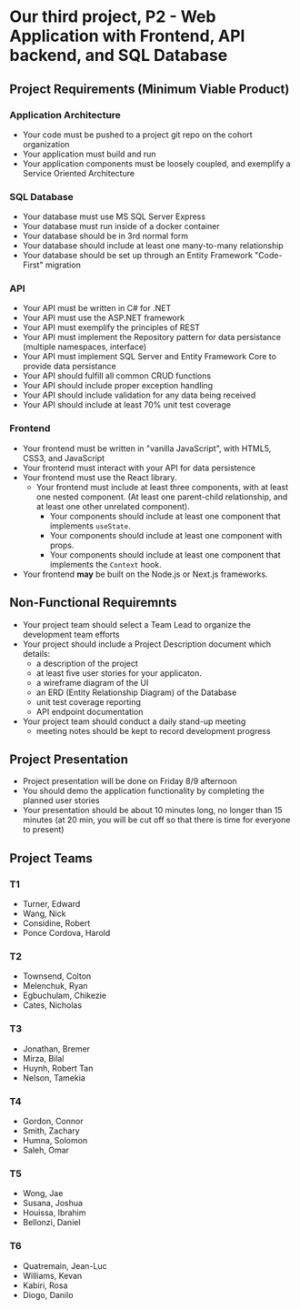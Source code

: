 # Our third project, P2 - Web Application with Frontend, API backend, and SQL Database

## Project Requirements (Minimum Viable Product)
### Application Architecture
- Your code must be pushed to a project git repo on the cohort organization
- Your application must build and run
- Your application components must be loosely coupled, and exemplify a Service Oriented Architecture

### SQL Database
- Your database must use MS SQL Server Express
- Your database must run inside of a docker container
- Your database should be in 3rd normal form
- Your database should include at least one many-to-many relationship
- Your database should be set up through an Entity Framework "Code-First" migration

### API
- Your API must be written in C# for .NET
- Your API must use the ASP.NET framework
- Your API must exemplify the principles of REST
- Your API must implement the Repository pattern for data persistance (multiple namespaces, interface)
- Your API must implement SQL Server and Entity Framework Core to provide data persistance
- Your API should fulfill all common CRUD functions
- Your API should include proper exception handling
- Your API should include validation for any data being received
- Your API should include at least 70% unit test coverage

### Frontend
- Your frontend must be written in "vanilla JavaScript", with HTML5, CSS3, and JavaScript
- Your frontend must interact with your API for data persistence
- Your frontend must use the React library. 
    - Your frontend must include at least three components, with at least one nested component. (At least one parent-child relationship, and at least one other unrelated component).
        - Your components should include at least one component that implements `useState`.
        - Your components should include at least one component with props.
        - Your components should include at least one component that implements the `Context` hook.
- Your frontend __may__ be built on the Node.js or Next.js frameworks.

## Non-Functional Requiremnts
- Your project team should select a Team Lead to organize the development team efforts
- Your project should include a Project Description document which details:
    - a description of the project
    - at least five user stories for your applicaton.
    - a wireframe diagram of the UI
    - an ERD (Entity Relationship Diagram) of the Database
    - unit test coverage reporting
    - API endpoint documentation
- Your project team should conduct a daily stand-up meeting
    - meeting notes should be kept to record development progress

## Project Presentation
- Project presentation will be done on Friday 8/9 afternoon
- You should demo the application functionality by completing the planned user stories
- Your presentation should be about 10 minutes long, no longer than 15 minutes (at 20 min, you will be cut off so that there is time for everyone to present)

## Project Teams
### T1
- Turner, Edward
- Wang, Nick
- Considine, Robert
- Ponce Cordova, Harold

### T2
- Townsend, Colton
- Melenchuk, Ryan
- Egbuchulam, Chikezie
- Cates, Nicholas

### T3
- Jonathan, Bremer
- Mirza, Bilal
- Huynh, Robert Tan
- Nelson, Tamekia

### T4
- Gordon, Connor
- Smith, Zachary
- Humna, Solomon
- Saleh, Omar

### T5
- Wong, Jae
- Susana, Joshua
- Houissa, Ibrahim
- Bellonzi, Daniel

### T6
- Quatremain, Jean-Luc
- Williams, Kevan
- Kabiri, Rosa
- Diogo, Danilo